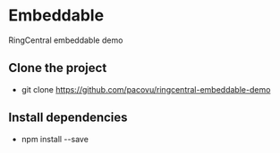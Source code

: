 # Embeddable
RingCentral embeddable demo

## Clone the project
* git clone https://github.com/pacovu/ringcentral-embeddable-demo

## Install dependencies
* npm install --save
